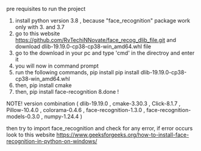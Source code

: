 pre requisites to run the project

1. install python version 3.8 , because "face_recognition" package work only with 3. and 3.7
2. go to this website https://github.com/RvTechiNNovate/face_recog_dlib_file.git and download dlib-19.19.0-cp38-cp38-win_amd64.whl file
3. go to the download in your pc and type 'cmd' in the directroy and enter it
4. you will now in command prompt
5. run the following commands, pip install pip install dlib-19.19.0-cp38-cp38-win_amd64.whl
6. then, pip install cmake
7. then, pip install face-recognition
8.done !

NOTE! version combination ( dlib-19.19.0 , cmake-3.30.3 , Click-8.1.7 , Pillow-10.4.0 , colorama-0.4.6 , face-recognition-1.3.0 , face-recognition-models-0.3.0 , numpy-1.24.4 )

then try to import face_recognition and check for any error, if error occurs look to this website 
https://www.geeksforgeeks.org/how-to-install-face-recognition-in-python-on-windows/
